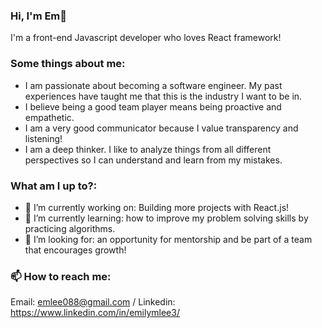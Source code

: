 ### Hi, I'm Em👋 

I'm a front-end Javascript developer who loves React framework! 

### Some things about me:
 - I am passionate about becoming a software engineer. My past experiences have taught me that this is the industry I want to be in. 
 - I believe being a good team player means being proactive and empathetic. 
 - I am a very good communicator because I value transparency and listening!
 - I am a deep thinker. I like to analyze things from all different perspectives so I can understand and learn from my mistakes. 

### What am I up to?: 
- 🔭 I’m currently working on: Building more projects with React.js!
- 🌱 I’m currently learning: how to improve my problem solving skills by practicing algorithms. 
- 🤔 I’m looking for: an opportunity for mentorship and be part of a team that encourages growth! 

### 📫 How to reach me:
   Email: emlee088@gmail.com / Linkedin: https://www.linkedin.com/in/emilymlee3/





